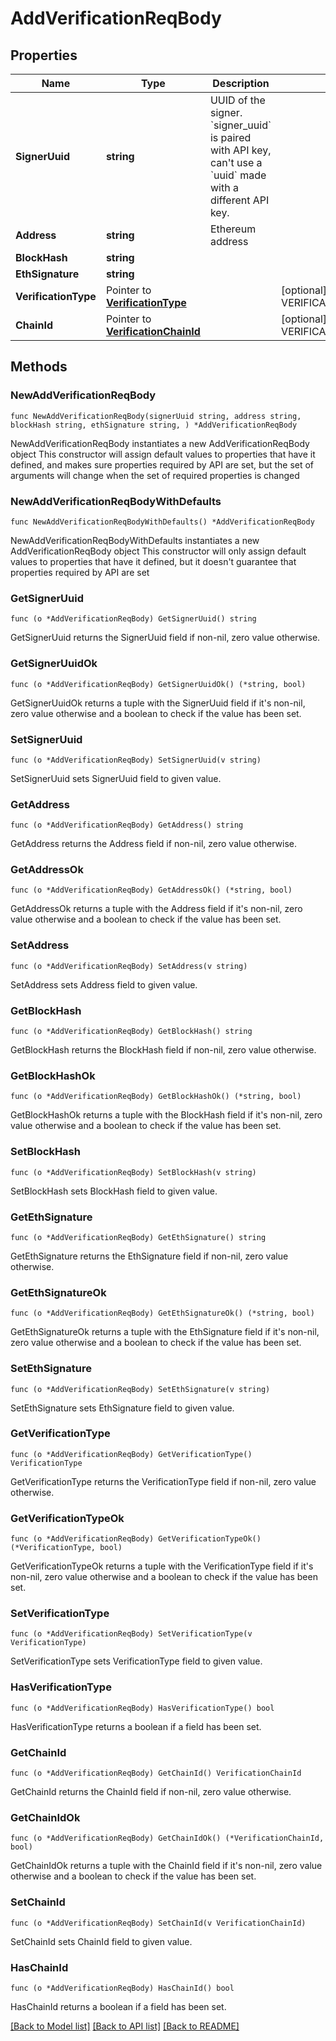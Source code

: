 # AddVerificationReqBody

## Properties

Name | Type | Description | Notes
------------ | ------------- | ------------- | -------------
**SignerUuid** | **string** | UUID of the signer. &#x60;signer_uuid&#x60; is paired with API key, can&#39;t use a &#x60;uuid&#x60; made with a different API key.  | 
**Address** | **string** | Ethereum address | 
**BlockHash** | **string** |  | 
**EthSignature** | **string** |  | 
**VerificationType** | Pointer to [**VerificationType**](VerificationType.md) |  | [optional] [default to VERIFICATIONTYPE__0]
**ChainId** | Pointer to [**VerificationChainId**](VerificationChainId.md) |  | [optional] [default to VERIFICATIONCHAINID__0]

## Methods

### NewAddVerificationReqBody

`func NewAddVerificationReqBody(signerUuid string, address string, blockHash string, ethSignature string, ) *AddVerificationReqBody`

NewAddVerificationReqBody instantiates a new AddVerificationReqBody object
This constructor will assign default values to properties that have it defined,
and makes sure properties required by API are set, but the set of arguments
will change when the set of required properties is changed

### NewAddVerificationReqBodyWithDefaults

`func NewAddVerificationReqBodyWithDefaults() *AddVerificationReqBody`

NewAddVerificationReqBodyWithDefaults instantiates a new AddVerificationReqBody object
This constructor will only assign default values to properties that have it defined,
but it doesn't guarantee that properties required by API are set

### GetSignerUuid

`func (o *AddVerificationReqBody) GetSignerUuid() string`

GetSignerUuid returns the SignerUuid field if non-nil, zero value otherwise.

### GetSignerUuidOk

`func (o *AddVerificationReqBody) GetSignerUuidOk() (*string, bool)`

GetSignerUuidOk returns a tuple with the SignerUuid field if it's non-nil, zero value otherwise
and a boolean to check if the value has been set.

### SetSignerUuid

`func (o *AddVerificationReqBody) SetSignerUuid(v string)`

SetSignerUuid sets SignerUuid field to given value.


### GetAddress

`func (o *AddVerificationReqBody) GetAddress() string`

GetAddress returns the Address field if non-nil, zero value otherwise.

### GetAddressOk

`func (o *AddVerificationReqBody) GetAddressOk() (*string, bool)`

GetAddressOk returns a tuple with the Address field if it's non-nil, zero value otherwise
and a boolean to check if the value has been set.

### SetAddress

`func (o *AddVerificationReqBody) SetAddress(v string)`

SetAddress sets Address field to given value.


### GetBlockHash

`func (o *AddVerificationReqBody) GetBlockHash() string`

GetBlockHash returns the BlockHash field if non-nil, zero value otherwise.

### GetBlockHashOk

`func (o *AddVerificationReqBody) GetBlockHashOk() (*string, bool)`

GetBlockHashOk returns a tuple with the BlockHash field if it's non-nil, zero value otherwise
and a boolean to check if the value has been set.

### SetBlockHash

`func (o *AddVerificationReqBody) SetBlockHash(v string)`

SetBlockHash sets BlockHash field to given value.


### GetEthSignature

`func (o *AddVerificationReqBody) GetEthSignature() string`

GetEthSignature returns the EthSignature field if non-nil, zero value otherwise.

### GetEthSignatureOk

`func (o *AddVerificationReqBody) GetEthSignatureOk() (*string, bool)`

GetEthSignatureOk returns a tuple with the EthSignature field if it's non-nil, zero value otherwise
and a boolean to check if the value has been set.

### SetEthSignature

`func (o *AddVerificationReqBody) SetEthSignature(v string)`

SetEthSignature sets EthSignature field to given value.


### GetVerificationType

`func (o *AddVerificationReqBody) GetVerificationType() VerificationType`

GetVerificationType returns the VerificationType field if non-nil, zero value otherwise.

### GetVerificationTypeOk

`func (o *AddVerificationReqBody) GetVerificationTypeOk() (*VerificationType, bool)`

GetVerificationTypeOk returns a tuple with the VerificationType field if it's non-nil, zero value otherwise
and a boolean to check if the value has been set.

### SetVerificationType

`func (o *AddVerificationReqBody) SetVerificationType(v VerificationType)`

SetVerificationType sets VerificationType field to given value.

### HasVerificationType

`func (o *AddVerificationReqBody) HasVerificationType() bool`

HasVerificationType returns a boolean if a field has been set.

### GetChainId

`func (o *AddVerificationReqBody) GetChainId() VerificationChainId`

GetChainId returns the ChainId field if non-nil, zero value otherwise.

### GetChainIdOk

`func (o *AddVerificationReqBody) GetChainIdOk() (*VerificationChainId, bool)`

GetChainIdOk returns a tuple with the ChainId field if it's non-nil, zero value otherwise
and a boolean to check if the value has been set.

### SetChainId

`func (o *AddVerificationReqBody) SetChainId(v VerificationChainId)`

SetChainId sets ChainId field to given value.

### HasChainId

`func (o *AddVerificationReqBody) HasChainId() bool`

HasChainId returns a boolean if a field has been set.


[[Back to Model list]](../README.md#documentation-for-models) [[Back to API list]](../README.md#documentation-for-api-endpoints) [[Back to README]](../README.md)


